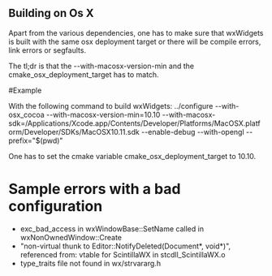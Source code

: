 ## Building on Os X

Apart from the various dependencies, one has to make sure that wxWidgets is built with the same osx deployment target or there will be compile errors, link errors or segfaults.

The tl;dr is that the --with-macosx-version-min and the cmake_osx_deployment_target has to match.

#Example

With the following command to build wxWidgets:
    ../configure --with-osx_cocoa --with-macosx-version-min=10.10 --with-macosx-sdk=/Applications/Xcode.app/Contents/Developer/Platforms/MacOSX.platform/Developer/SDKs/MacOSX10.11.sdk --enable-debug --with-opengl  --prefix="$(pwd)"

One has to set the cmake variable cmake_osx_deployment_target to 10.10.

# Sample errors with a bad configuration
* exc_bad_access in wxWindowBase::SetName called in wxNonOwnedWindow::Create
* "non-virtual thunk to Editor::NotifyDeleted(Document*, void*)", referenced from: vtable for ScintillaWX in stcdll_ScintillaWX.o
* type_traits file not found in wx/strvararg.h